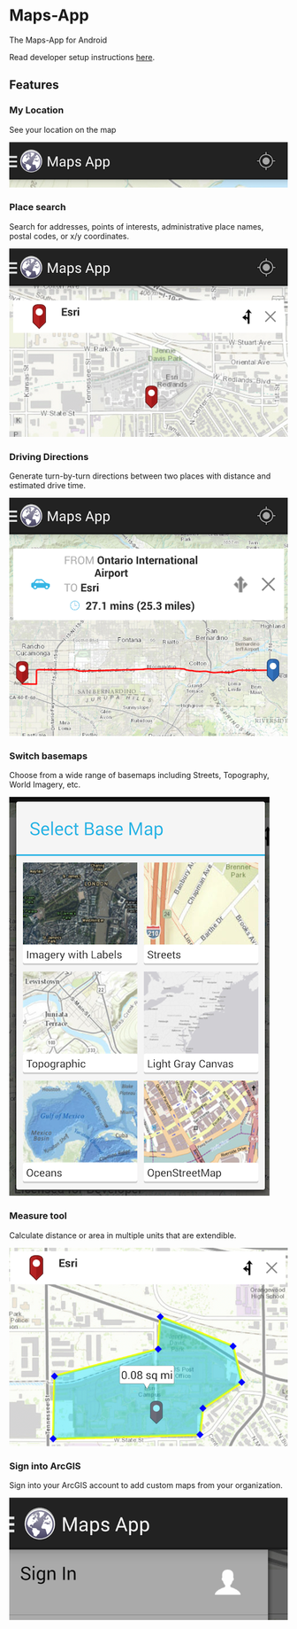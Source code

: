 Maps-App
==================
The Maps-App for Android 

Read developer setup instructions [here](https://github.com/Esri/maps-app-android/blob/master/README.md). 

## Features

### My Location
See your location on the map

![](my-location.png)

### Place search
Search for addresses, points of interests, administrative place names, postal codes, or x/y coordinates.  

![](place-search.png)

### Driving Directions
Generate turn-by-turn directions between two places with distance and estimated drive time.  

![](driving-directions.png)

### Switch basemaps
Choose from a wide range of basemaps including Streets, Topography, World Imagery, etc.  

![](switch-basemap.png)

### Measure tool
Calculate distance or area in multiple units that are extendible.  

![](measure.png)

### Sign into ArcGIS
Sign into your ArcGIS account to add custom maps from your organization.

![](sign-in.png)
